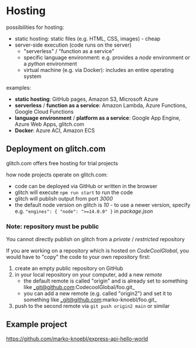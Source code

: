 # Hosting

possibilities for hosting:

- static hosting: static files (e.g. HTML, CSS, images) - cheap
- server-side execution (code runs on the server)
  - "serverless" / "function as a service"
  - specific language environment: e.g. provides a _node_ environment or a _python_ environment
  - virtual machine (e.g. via Docker): includes an entire operating system

examples:

- **static hosting**: GitHub pages, Amazon S3, Microsoft Azure
- **serverless** / **function as a service**: Amazon Lambda, Azure Functions, Google Cloud Functions
- **language environment** / **platform as a service**: Google App Engine, Azure Web Apps, glitch.com
- **Docker**: Azure ACI, Amazon ECS

## Deployment on glitch.com

glitch.com offers free hosting for trial projects

how node projects operate on glitch.com:

- code can be deployed via GitHub or written in the browser
- glitch will execute `npm run start` to run the code
- glitch will publish output from port _3000_
- the default node version on glitch is _10_ - to use a newer version, specify e.g. `"engines": { "node": ">=14.0.0" }` in _package.json_

### Note: repository must be public

You cannot directly publish on glitch from a _private_ / _restricted_ repository

If you are working on a repository which is hosted on _CodeCoolGlobal_, you would have to "copy" the code to your own repository first:

1. create an empty public repository on GitHub
2. in your local repository on your computer, add a new _remote_
   - the default remote is called "origin" and is already set to something like _git@github.com:CodecoolGlobal/foo.git\_
   - you can add a new remote (e.g. called "origin2") and set it to something like _git@github.com:marko-knoebl/foo.git\_
3. push to the second remote via `git push origin2 main` or similar

## Example project

https://github.com/marko-knoebl/express-api-hello-world
